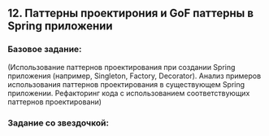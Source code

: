 ## 12. Паттерны проектирония и GoF паттерны в Spring приложении


### Базовое задание: 
(Использование паттернов проектирования при создании Spring приложения (например, Singleton, Factory, Decorator).
Анализ примеров использования паттернов проектирования в существующем Spring приложении.
Рефакторинг кода с использованием соответствующих паттернов проектировани)

### Задание со звездочкой:

